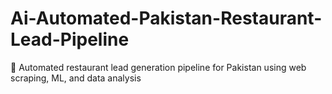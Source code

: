 # Ai-Automated-Pakistan-Restaurant-Lead-Pipeline
🍕 Automated restaurant lead generation pipeline for Pakistan using web scraping, ML, and data analysis
